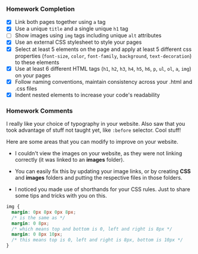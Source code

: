 ### Homework Completion

- [x] Link both pages together using `a` tag
- [x] Use a unique `title` and a single unique `h1` tag
- [ ] Show images using `img` tags including unique `alt` attributes
- [x] Use an external CSS stylesheet to style your pages  
- [x] Select at least 5 elements on the page and apply at least 5 different css properties (`font-size`, `color`, `font-family`, `background`, `text-decoration`) to these elements
- [x] Use at least 6 different HTML tags (`h1`, `h2`, `h3`, `h4`, `h5`, `h6`, `p`, `ul`, `ol`, `a`, `img`) on your pages
- [x] Follow naming conventions, maintain consistency across your .html and .css files
- [x] Indent nested elements to increase your code's readability

### Homework Comments

I really like your choice of typography in your website. Also saw that you took advantage of stuff not taught yet, like `:before` selector. Cool stuff!

Here are some areas that you can modify to improve on your website.
- I couldn't view the images on your website, as they were not linking correctly (it was linked to an **images** folder).

- You can easily fix this by updating your image links, or by creating **CSS** and **images** folders and putting the respective files in those folders.

- I noticed you made use of shorthands for your CSS rules. Just to share some tips and tricks with you on this.

```css
img {
  margin: 0px 8px 0px 8px;
  /* is the same as */
  margin: 0 8px;
  /* which means top and bottom is 0, left and right is 8px */
  margin: 0 8px 10px;
  /* this means top is 0, left and right is 8px, bottom is 10px */
}
```
